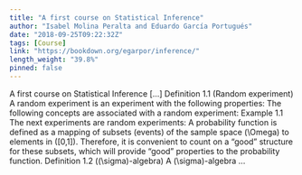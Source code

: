 ```yaml
---
title: "A first course on Statistical Inference"
author: "Isabel Molina Peralta and Eduardo García Portugués"
date: "2018-09-25T09:22:32Z"
tags: [Course]
link: "https://bookdown.org/egarpor/inference/"
length_weight: "39.8%"
pinned: false
---
```


A first course on Statistical Inference [...] Definition 1.1 (Random experiment) A random experiment is an experiment with the following properties: The following concepts are associated with a random experiment: Example 1.1 The next experiments are random experiments: A probability function is defined as a mapping of subsets (events) of the sample space \(\Omega\) to elements in \([0,1]\). Therefore, it is convenient to count on a “good” structure for these subsets, which will provide “good” properties to the probability function. Definition 1.2 (\(\sigma\)-algebra) A \(\sigma\)-algebra ...
